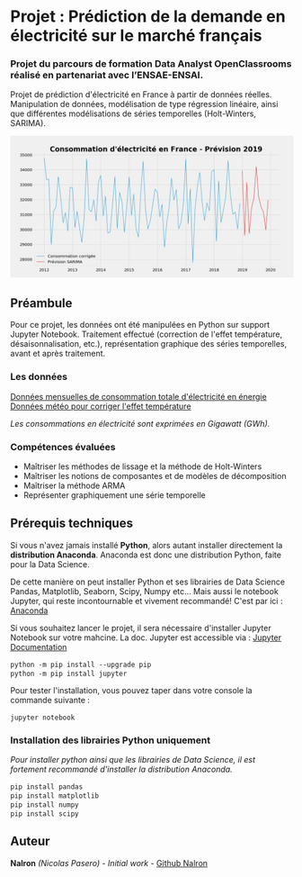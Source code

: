 # Projet : Prédiction de la demande en électricité sur le marché français
### Projet du parcours de formation Data Analyst OpenClassrooms réalisé en partenariat avec l’ENSAE-ENSAI.
Projet de prédiction d'électricité en France à partir de données réelles. Manipulation de données, modélisation de type régression linéaire, ainsi que différentes modélisations de séries temporelles (Holt-Winters, SARIMA).

![Sarima](p9_graphic/sarima_prevision2019.jpg)


## Préambule
Pour ce projet, les données ont été manipulées en Python sur support Jupyter Notebook. Traitement effectué (correction de l'effet température, désaisonnalisation, etc.), représentation graphique des séries temporelles, avant et après traitement.

### Les données
[Données mensuelles de consommation totale d'électricité en énergie](http://www.rte-france.com/fr/eco2mix/eco2mix-telechargement)\
[Données météo pour corriger l'effet température](https://cegibat.grdf.fr/simulateur/calcul-dju)

*Les consommations en électricité sont exprimées en Gigawatt (GWh).* 

### Compétences évaluées
 - Maîtriser les méthodes de lissage et la méthode de Holt-Winters
 - Maîtriser les notions de composantes et de modèles de décomposition
 - Maîtriser la méthode ARMA
 - Représenter graphiquement une série temporelle


## Prérequis techniques
Si vous n'avez jamais installé **Python**, alors autant installer directement la **distribution Anaconda**.
Anaconda est donc une distribution Python, faite pour la Data Science.

De cette manière on peut installer Python et ses librairies de Data Science Pandas, Matplotlib, Seaborn, Scipy, Numpy etc… 
Mais aussi le notebook Jupyter, qui reste incontournable et vivement recommandé!
C'est par ici : [Anaconda](https://www.anaconda.com/download)

Si vous souhaitez lancer le projet, il sera nécessaire d'installer Jupyter Notebook sur votre mahcine. 
La doc. Jupyter est accessible via : [Jupyter Documentation](https://jupyter.readthedocs.io/en/latest/install.html) 

```
python -m pip install --upgrade pip    
python -m pip install jupyter
```

Pour tester l'installation, vous pouvez taper dans votre console la commande suivante :

```
jupyter notebook
```

### Installation des librairies Python uniquement
*Pour installer python ainsi que les librairies de Data Science, il est fortement recommandé d'installer la distribution Anaconda.* 

```
pip install pandas
pip install matplotlib
pip install numpy
pip install scipy
```

## Auteur

**Nalron** *(Nicolas Pasero)* [](https:nalron.com) - *Initial work* - [Github Nalron](https://github.com/nalron)

